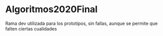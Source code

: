 # Algoritmos2020Final
Rama dev utilizada para los prototipos, sin fallas, aunque se permite que falten ciertas cualidades
